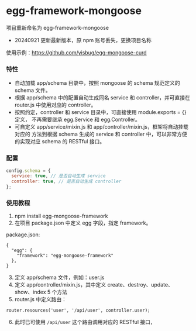 # egg-framework-mongoose

项目重新命名为 egg-framework-mongoose

- 20240921 更新最新版本，原 npm 账号丢失，更换项目名称

使用示例：https://github.com/yisbug/egg-mongoose-curd

### 特性

- 自动加载 app/schema 目录中，按照 mongoose 的 schema 规范定义的 schema 文件。
- 根据 app/schema 中的配置自动生成同名 service 和 controller，并可直接在
  router.js 中使用对应的 controller。
- 按照约定，controller 和 service 目录中，可直接使用 module.exports = {} 定义，
  不再需要继承 egg.Service 和 egg.Controller。
- 可自定义 app/service/mixin.js 和 app/controller/mixin.js，框架将自动挂载对应的
  方法到根据 schema 生成的 service 和 controller 中，可以非常方便的实现对应
  schema 的 RESTful 接口。

### 配置

```js
config.schema = {
  service: true, // 是否自动生成 service
  controller: true, // 是否自动生成 controller
};
```

### 使用教程

1. npm install egg-mongoose-framework
2. 在项目 package.json 中定义 egg 字段，指定 framework。

package.json:

```
{
  "egg": {
    "framework": "egg-mongoose-framework"
  },
}

```

3. 定义 app/schema 文件，例如：user.js
4. 定义 app/controller/mixin.js，其中定义 create、destroy、update、show、index 5
   个方法
5. router.js 中定义路由：

```
router.resources('user', '/api/user', controller.user);
```

6. 此时已可使用 `/api/user` 这个路由调用对应的 RESTful 接口，
